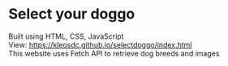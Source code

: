 # Select your doggo
Built using HTML, CSS, JavaScript <br/>
View: https://kleosdc.github.io/selectdoggo/index.html <br/>
This website uses Fetch API to retrieve dog breeds and images
